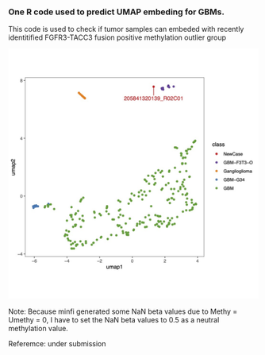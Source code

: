 ### One R code used to predict UMAP embeding for GBMs.

This code is used to check if tumor samples can embeded with recently identitified FGFR3-TACC3 fusion positive methylation outlier group

![result](R/result.jpg)


Note: Because minfi generated some NaN beta values due to Methy = Umethy = 0, I have to set the NaN beta values to 0.5 as a neutral methylation value.


Referemce: under submission
